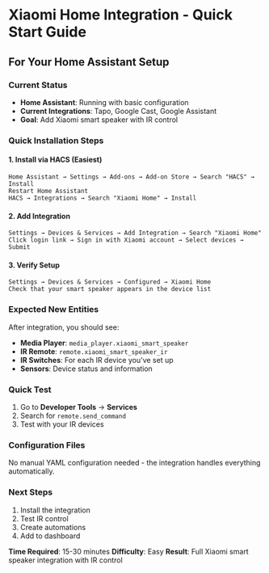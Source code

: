 # Xiaomi Home Integration - Quick Start Guide

## For Your Home Assistant Setup

### Current Status
- **Home Assistant**: Running with basic configuration
- **Current Integrations**: Tapo, Google Cast, Google Assistant
- **Goal**: Add Xiaomi smart speaker with IR control

### Quick Installation Steps

#### 1. Install via HACS (Easiest)
```
Home Assistant → Settings → Add-ons → Add-on Store → Search "HACS" → Install
Restart Home Assistant
HACS → Integrations → Search "Xiaomi Home" → Install
```

#### 2. Add Integration
```
Settings → Devices & Services → Add Integration → Search "Xiaomi Home"
Click login link → Sign in with Xiaomi account → Select devices → Submit
```

#### 3. Verify Setup
```
Settings → Devices & Services → Configured → Xiaomi Home
Check that your smart speaker appears in the device list
```

### Expected New Entities

After integration, you should see:
- **Media Player**: `media_player.xiaomi_smart_speaker`
- **IR Remote**: `remote.xiaomi_smart_speaker_ir` 
- **IR Switches**: For each IR device you've set up
- **Sensors**: Device status and information

### Quick Test
1. Go to **Developer Tools** → **Services**
2. Search for `remote.send_command`
3. Test with your IR devices

### Configuration Files
No manual YAML configuration needed - the integration handles everything automatically.

### Next Steps
1. Install the integration
2. Test IR control
3. Create automations
4. Add to dashboard

**Time Required**: 15-30 minutes
**Difficulty**: Easy
**Result**: Full Xiaomi smart speaker integration with IR control
